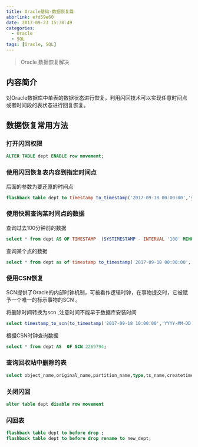 ```yaml
---
title: Oracle基础-数据恢复篇
abbrlink: efd59e60
date: 2017-09-23 15:38:49
categories:
  - Oracle
  - SQL
tags: [Oracle, SQL]
---
```

> Oracle 数据恢复解决

<!--more-->



## 内容简介

对Oracle数据库中单表的数据状态进行恢复，利用闪回技术可以实现任意时间点或者时间段的表状态进行回复恢复。

## 数据恢复常用方法
### 打开闪回权限
``` sql
ALTER TABLE dept ENABLE row movement;
```
### 使用闪回恢复表内容到指定时间点
后面的参数为要还原的时间点
``` sql
flashback table dept to timestamp to_timestamp('2017-09-18 00:00:00','yyyy-mm-dd hh24:mi:ss');
```

### 使用快照查询某时间点的数据
查询过去100分钟前的数据

``` sql
select * from dept AS OF TIMESTAMP  (SYSTIMESTAMP - INTERVAL '100' MINUTE)     
```

查询某个点的数据

```sql
select * from dept as of timestamp to_timestamp('2017-09-18 00:00:00','YYYY-MM-DD HH24:MI:SS');
```

### 使用CSN恢复
SCN提供了Oracle的内部时钟机制，可被看作逻辑时钟，在事物提交时，它被赋予一个唯一的标示事物的SCN 。

将删除时间转换为scn ,注意时间不能早于数据库安装时间

``` sql
select timestamp_to_scn(to_timestamp('2017-09-18 10:00:00','YYYY-MM-DD HH:MI:SS')) from dual; 
```

根据CSN时钟查询数据

``` sql
select * from dept AS  OF SCN 2269794;
```

### 查询回收站中删除的表

``` sql
select object_name,original_name,partition_name,type,ts_name,createtime,droptime from recyclebin;
```

### 关闭闪回

``` sql
alter table dept disable row movement
```

### 闪回表

```sql
flashback table dept to before drop ;
flashback table dept to before drop rename to new_dept;
```

